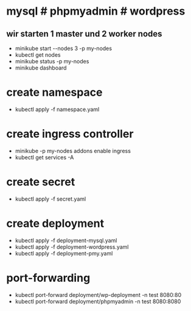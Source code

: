 
# mysql # phpmyadmin # wordpress

## wir starten 1 master und 2 worker nodes
* minikube start --nodes 3 -p my-nodes
* kubectl get nodes      
* minikube status -p my-nodes
* minikube dashboard

# create namespace 
* kubectl apply -f namespace.yaml

# create ingress controller
* minikube -p my-nodes addons enable ingress
* kubectl get services -A

# create secret
* kubectl apply -f secret.yaml

# create deployment 
* kubectl apply -f deployment-mysql.yaml
* kubectl apply -f deployment-wordpress.yaml
* kubectl apply -f deployment-pmy.yaml

# port-forwarding
* kubectl port-forward deployment/wp-deployment -n test 8080:80
* kubectl port-forward deployment/phpmyadmin -n test 8080:8080





